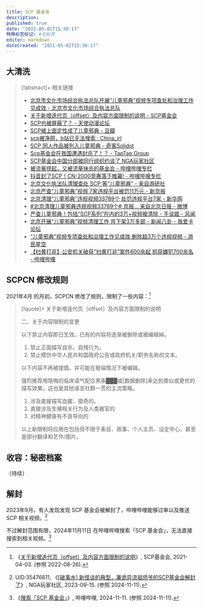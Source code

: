 ```yaml
---
title: SCP 基金会
description:
published: true
date: "2021-05-01T15:38:17"
特殊标签标记: #无标签
editor: markdown
dateCreated: "2021-05-01T15:38:17"
---
```


## 大清洗

> [!abstract]+ 相关链接
>
> +   [北京市文化市场综合执法总队开展“儿童邪典”视频专项查处和治理工作见成效 - 北京市文化市场综合执法总队](https://archive.is/z7zKL "http://whsczfzd.beijing.gov.cn/bjwhzf/dtxx/202104/2fa9bccb4d6b4be09ce659a4ec90f712.shtml")
> +   [关于新增迭代页（offset）及内容方面限制的说明 - SCP基金会](https://web.archive.org/web/20210409123402/http://scp-wiki-cn.wikidot.com/statement-on-disabling-offset)
> +   [SCP也被屏蔽了？ - 天使动漫论坛](https://web.archive.org/web/20210501140126/https://www.tsdm39.net/forum.php?mod=viewthread&tid=1047801)
> +   [SCP被上面定性成了儿童邪典 - 豆瓣](https://web.archive.org/web/20210501142918/https://www.douban.com/group/topic/223320905/)
> +   [scp被净网，b站已无法搜索 : China_irl](https://web.archive.org/web/20210428025622/https://old.reddit.com/r/China_irl/comments/n059k1/scp被净网b站已无法搜索/)
> +   [SCP 同人作品被列入儿童邪典 - 奇客Solidot](https://web.archive.org/web/20210501142911/https://www.solidot.org/story?sid=67635)
> +   [Scp基金会在我国遭遇封杀了！？ - TapTap Group](https://archive.is/z09Si "https://www.taptap.com/topic/17278904")
> +   [SCP基金会中国分部被同行组织约谈了 NGA玩家社区](https://archive.is/7AkYj "https://bbs.nga.cn/read.php?tid=26320717")
> +   [被流量捞起，又被流量抹杀的基金会 - 哔哩哔哩专栏](https://archive.is/CBdHR "https://www.bilibili.com/read/cv10637174/")
> +   [抖音封了SCP！CN-2000竞赛落下帷幕! - 哔哩哔哩专栏](https://archive.is/HjMW9 "https://www.bilibili.com/read/cv10244083/")
> +   [北京文化执法队清理查处 SCP 等“儿童邪典” - 来自游研社](https://web.archive.org/web/20210501140735/https://www.yystv.cn/n/945898)
> +   [北京严查“儿童邪典”视频 7家违规平台被罚11万元 - 新京报](https://archive.is/eKkuA "https://www.bjnews.com.cn/detail/161943951315726.html")
> +   [北京清理“儿童邪典”违规视频33789个 处罚违规平台7家 - 新华网](https://archive.is/M41c8 "https://web.archive.org/web/20210501142204/http://www.xinhuanet.com/culture/2021-04/27/c_1127379539.htm")
> +   [\#北京清理儿童邪典违规视频33789个# 京报... 来自北京日报 - 微博](https://archive.is/YQ1o7 "https://weibo.com/1893892941/KcRHBbtQ9")
> +   [严查儿童邪典！包括“SCP系列”在内的3万+视频被清除 - 手谈姬 - 风闻](https://archive.is/dQi2t "https://user.guancha.cn/main/content?id=503353&s=fwtjgzwz")
> +   [北京开展“儿童邪典”视频清理工作 共下架3万多部 - 新闻八卦 - 我爱卡论坛](https://web.archive.org/web/20210501145306/https://bbs.51credit.com/thread-6624199-1-1.html)
> +   [“儿童邪典”视频专项查处和治理工作见成效 删除超3万个违规视频 - 游民星空](https://archive.is/0PC5Y "https://web.archive.org/web/20210501140815/https://www.gamersky.com/news/202104/1383460.shtml")
> +   [【扫黄打非】公安机关破获“扫黄打非”案件600余起 抓获嫌犯700余名 - 哔哩哔哩](https://archive.is/jg2K0 "https://www.bilibili.com/video/av972709674/")

## SCPCN 修改规则

2021年4月 的月初，SCPCN 修改了规则，限制了一些内容：[^sodo]

[^sodo]: 《[关于新增迭代页（offset）及内容方面限制的说明](https://web.archive.org/web/20210403190421/http://scp-wiki-cn.wikidot.com/statement-on-disabling-offset)》, SCP基金会, 2021-04-03. (参照 2022-08-26).

> [!quote]+ 关于新增迭代页（offset）及内容方面限制的说明
>
> 二、关于内容限制的变更
>
> 以下禁止内容即日生效。已有的内容将逐渐被删除或被编辑掉。
>
> 1.  禁止正面描写自杀、自残行为。
> 2.  禁止模仿中华人民共和国政府公告或政府机关/职务名称的文本。
>
> 以下内容不再被提倡，并可能在极端情况下被编辑。
>
> 强烈推荐用隐晦的临床语气配合黑条███或[数据删除]来达到类似或更优的描写效果。这也是其他语言社群一贯的主流策略。
>
> 1.  涉及直接描写血腥、猎奇的。
> 2.  直接涉及生殖相关行为及人类器官的
> 3.  对精神健康有不良导向的
>
> 以上新限制将应用在包括但不限于条目、故事、个人主页、设定中心，甚至是部分翻译和艺作/图片。

## 收容：秘密档案

〔待续〕

<!-- 名称和谐问题 -->

## 解封

2023年9月，有人发现发现 SCP 基金会被解封了，哔哩哔哩能够过审以及推送 SCP 相关视频。[^24931]

[^24931]: UID:35476611, 《[\[破事水\] 新怪谈的典型，兼诡异流祖师爷的SCP基金会解封了](https://arquivo.pt/wayback/20241111051020/https://nga.178.com/read.php?tid=37724931)》, NGA玩家社区, 2023-09-15. (参照 2024-11-11).

不过解封范围有限，2024年11月11日 在哔哩哔哩搜索「SCP 基金会」，无法直接搜索到相关视频。[^81027]

[^81027]: 《[搜索「SCP 基金会」](https://web.archive.org/web/20241111081027/https://search.bilibili.com/all?keyword=SCP%20%E5%9F%BA%E9%87%91%E4%BC%9A)》, 哔哩哔哩, 2024-11-11. (参照 2024-11-11).
